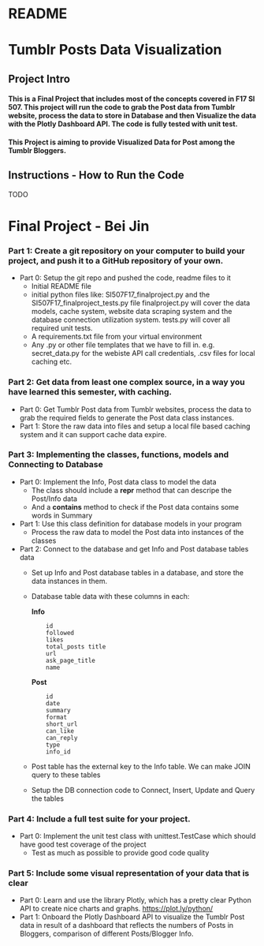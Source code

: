 # README
# Tumblr Posts Data Visualization 
## Project Intro
#### This is a Final Project that includes most of the concepts covered in F17 SI 507. This project will run the code to grab the Post data from Tumblr website, process the data to store in Database and then Visualize the data with the Plotly Dashboard API. The code is fully tested with unit test.

#### This Project is aiming to provide Visualized Data for Post among the Tumblr Bloggers.

## Instructions - How to Run the Code
TODO

# Final Project - Bei Jin

### Part 1: Create a git repository on your computer to build your project, and push it to a GitHub repository of your own.

- Part 0: Setup the git repo and pushed the code, readme files to it
    - Initial README file
    - initial python files like:
		SI507F17_finalproject.py and the  SI507F17_finalproject_tests.py file
		finalproject.py will cover the data models, cache system, website data scraping system and the database connection utilization system.
		tests.py will cover all required unit tests.
	- A requirements.txt file from your virtual environment
	- Any .py or other file templates that we have to fill in. e.g. secret_data.py for the webiste API call credentials, .csv files for local caching etc.


### Part 2: Get data from least one complex source, in a way you have learned this semester, with caching.

- Part 0: Get Tumblr Post data from Tumblr websites, process the data to grab the required fields to generate the Post data class instances.
- Part 1: Store the raw data into files and setup a local file based caching system and it can support cache data expire.

### Part 3: Implementing the classes, functions, models and Connecting to Database

- Part 0: Implement the Info, Post data class to model the data
	- The class should include a __repr__ method that can descripe the Post/Info data
	- And a __contains__ method to check if the Post data contains some words in Summary 
- Part 1: Use this class definition for database models in your program
	- Process the raw data to model the Post data into instances of the classes
- Part 2: Connect to the database and get Info and Post database tables data
  - Set up Info and Post database tables in a database, and store the data instances in them. 
  - Database table data with these columns in each:
  
	  **Info**
	  
	  	    id
		    followed
		    likes
		    total_posts	title
		    url
		    ask_page_title
		    name
	
	  **Post**
	
		    id
		    date
		    summary
		    format
		    short_url
		    can_like
		    can_reply
		    type
		    info_id
	    
  - Post table has the external key to the Info table. We can make JOIN query to these tables
  - Setup the DB connection code to Connect, Insert, Update and Query the tables
  

### Part 4: Include a full test suite for your project.
- Part 0: Implement the unit test class with unittest.TestCase which should have good test coverage of the project
	-  Test as much as possible to provide good code quality

### Part 5: Include some visual representation of your data that is clear
- Part 0: Learn and use the library Plotly, which has a pretty clear Python API to create nice charts and graphs. https://plot.ly/python/
- Part 1: Onboard the Plotly Dashboard API to visualize the Tumblr Post data in result of a dashboard that reflects the numbers of Posts in Bloggers, comparison of different Posts/Blogger Info.
